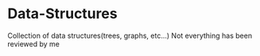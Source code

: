 # Data-Structures
Collection of data structures(trees, graphs, etc...)
Not everything has been reviewed by me
